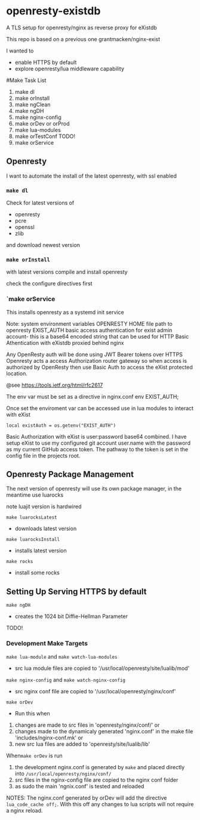 # openresty-existdb

 A TLS setup for openresty/nginx as reverse proxy for eXistdb

This repo is based on a previous one grantmacken/nginx-exist

I wanted to 
 - enable HTTPS by default
 - explore openresty/lua middleware capability

#Make Task List

1. make dl
2. make orInstall
3. make ngClean
4. make ngDH
3. make nginx-config
4. make orDev or orProd
5. make lua-modules
6. make orTestConf TODO!
3. make orService


## Openresty

I want to automate the install of the latest openresty,
with ssl enabled

### `make dl`

Check for latest versions of
 -  openresty
 -  pcre
 -  openssl
 -  zlib

and download newest version

### `make orInstall`
with latest versions compile and install openresty

check the configure directives first

### `make orService 

This installs openresty as a systemd init service

Note: system environment variables
  OPENRESTY HOME  file path to openresty
  EXIST_AUTH      basic access authentication for exist admin account-
  this is a base64 encoded string that can  be used for HTTP Basic Athentication  with eXistdb proxied behind nginx

  Any OpenResty auth will be done using JWT Bearer tokens over HTTPS 
  Openresty acts a access Authorization router gateway so when access is authorized by OpenResty then use Basic Auth to access the eXist protected location. 

 @see  https://tools.ietf.org/html/rfc2617

 The env var must be set as a directive in nginx.conf
 env EXIST_AUTH;

 Once set the enviroment var can be accessed use in lua modules to interact with eXist

`local existAuth = os.getenv("EXIST_AUTH")`

Basic Authorization with eXist is user:password base64 combined.
I have setup eXist to use my configured git account user.name
with the password as my current GitHub access token. The pathway to the token is set in the config file in the projects root. 



## Openresty Package Management

The next version of openresty will use its own package manager,
 in the meantime use luarocks

note luajit version is hardwired

`make luarocksLatest`
 -  downloads latest version

`make luarocksInstall`
  - installs latest version

`make rocks` 
  - install some rocks

## Setting Up Serving HTTPS by default


`make ngDH` 
 - creates the 1024 bit Diffie-Hellman Parameter 

TODO!

 
### Development Make Targets

`make lua-module` and `make watch-lua-modules`

* src lua module files are copied to '/usr/local/openresty/site/lualib/mod'

`make nginx-config` and `make watch-nginx-config`

* src nginx conf file  are copied to '/usr/local/openresty/nginx/conf'

`make orDev`

- Run this when 
1. changes are made to src files in 'openresty/nginx/conf/' or
2. changes made to the dynamicaly generated 'nginx.conf' in the make file 'includes/nginx-conf.mk' or
3. new src lua files are added to 'openresty/site/lualib/lib'
 
When`make orDev` is run  
1. the development nginx.conf is generated by `make` and placed directly into
   `/usr/local/openresty/nginx/conf/` 
2. src files in the nginx-config file are copied to the nginx conf folder
3. as sudo the main 'ngnix.conf' is tested and reloaded

NOTES: The nginx.conf generated by  orDev will add the directive `lua_code_cache off;`.  With this off any changes to
lua scripts will not require a nginx reload.
